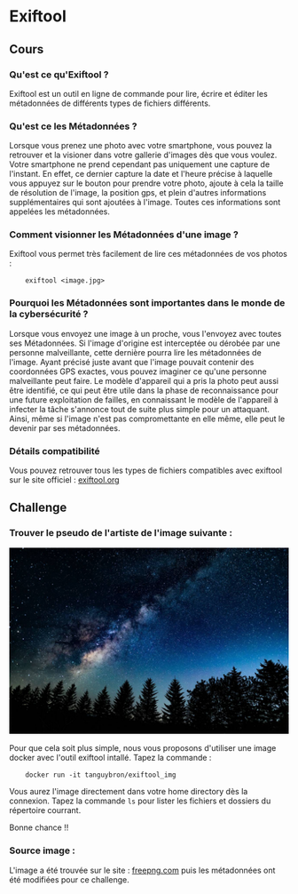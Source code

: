 # Exiftool

## Cours

### Qu'est ce qu'Exiftool ?

Exiftool est un outil en ligne de commande pour lire, écrire et éditer les métadonnées de différents types de fichiers différents.

### Qu'est ce les Métadonnées ?

Lorsque vous prenez une photo avec votre smartphone, vous pouvez la retrouver et la visioner dans votre gallerie d'images dès que vous voulez. Votre smartphone ne prend cependant pas uniquement une capture de l'instant. En effet, ce dernier capture la date et l'heure précise à laquelle vous appuyez sur le bouton pour prendre votre photo, ajoute à cela la taille de résolution de l'image, la position gps, et plein d'autres informations supplémentaires qui sont ajoutées à l'image. Toutes ces informations sont appelées les métadonnées.

### Comment visionner les Métadonnées d'une image ?

Exiftool vous permet très facilement de lire ces métadonnées de vos photos : 

```shell
    exiftool <image.jpg>
```

### Pourquoi les Métadonnées sont importantes dans le monde de la cybersécurité ?

Lorsque vous envoyez une image à un proche, vous l'envoyez avec toutes ses Métadonnées. Si l'image d'origine est interceptée ou dérobée par une personne malveillante, cette dernière pourra lire les métadonnées de l'image. Ayant précisé juste avant que l'image pouvait contenir des coordonnées GPS exactes, vous pouvez imaginer ce qu'une personne malveillante peut faire. Le modèle d'appareil qui a pris la photo peut aussi être identifié, ce qui peut être utile dans la phase de reconnaissance pour une future exploitation de failles, en connaissant le modèle de l'appareil à infecter la tâche s'annonce tout de suite plus simple pour un attaquant.
Ainsi, même si l'image n'est pas compromettante en elle même, elle peut le devenir par ses métadonnées.

### Détails compatibilité

Vous pouvez retrouver tous les types de fichiers compatibles avec exiftool sur le site officiel : [exiftool.org](https://exiftool.org/)

## Challenge

### Trouver le pseudo de l'artiste de l'image suivante : 

![image exif](./images/exifimg.jpg)

Pour que cela soit plus simple, nous vous proposons d'utiliser une image docker avec l'outil exiftool intallé.
Tapez la commande : 
```shell
	docker run -it tanguybron/exiftool_img
```
Vous aurez l'image directement dans votre home directory dès la connexion. Tapez la commande ```ls``` pour lister les fichiers et dossiers du répertoire courrant.

Bonne chance !!

### Source image : 
L'image a été trouvée sur le site : 
[freepng.com](https://en.freejpg.com.ar/free/info/100031658/milky-way-pine-forest-night-dawn)
puis les métadonnées ont été modifiées pour ce challenge.
